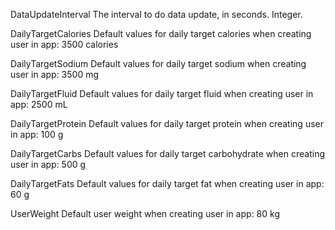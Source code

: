 DataUpdateInterval
The interval to do data update, in seconds.
Integer.

DailyTargetCalories
Default values for daily target calories when creating user in app: 3500 calories

DailyTargetSodium
Default values for daily target sodium when creating user in app: 3500 mg

DailyTargetFluid
Default values for daily target fluid when creating user in app: 2500 mL

DailyTargetProtein
Default values for daily target protein when creating user in app: 100 g

DailyTargetCarbs
Default values for daily target carbohydrate when creating user in app: 500 g

DailyTargetFats
Default values for daily target fat when creating user in app: 60 g

UserWeight
Default user weight when creating user in app: 80 kg
